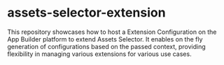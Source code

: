 # assets-selector-extension
This repository showcases how to host a Extension Configuration on the App Builder platform to extend Assets Selector. It enables on the fly generation of configurations based on the passed context, providing flexibility in managing various extensions for various use cases.
